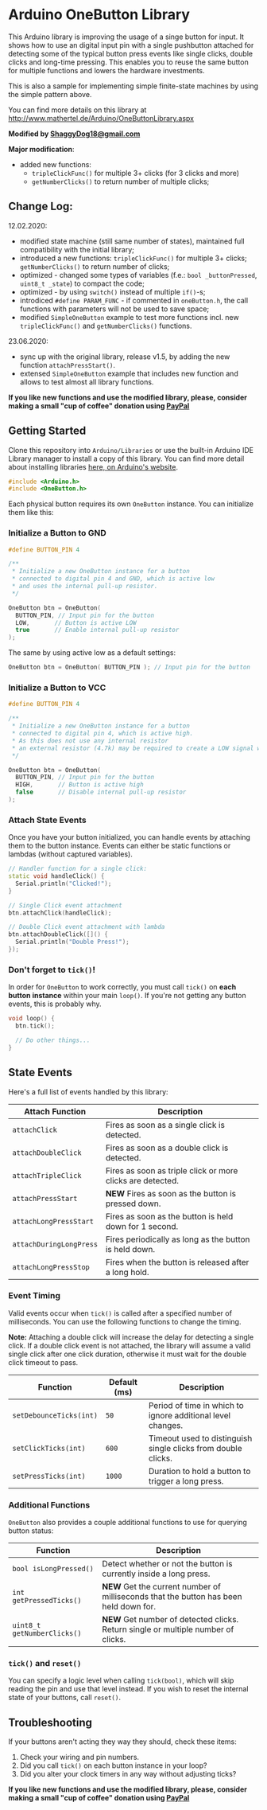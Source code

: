 Arduino OneButton Library
===

This Arduino library is improving the usage of a singe button for input.
It shows how to use an digital input pin with a single pushbutton attached
for detecting some of the typical button press events like single clicks, double clicks and long-time pressing.
This enables you to reuse the same button for multiple functions and lowers the hardware investments.

This is also a sample for implementing simple finite-state machines by using the simple pattern above. 

You can find more details on this library at
http://www.mathertel.de/Arduino/OneButtonLibrary.aspx

**Modified by ShaggyDog18@gmail.com**

**Major modification**:
- added new functions:
  - `tripleClickFunc()` for multiple 3+ clicks (for 3 clicks and more)
  - `getNumberClicks()` to return number of multiple clicks;
  
## Change Log:

12.02.2020: 
- modified state machine (still same number of states), maintained full compatibility with the initial library; 
- introduced a new functions: `tripleClickFunc()` for multiple 3+ clicks; `getNumberClicks()` to return number of clicks; 
- optimized - changed some types of variables (f.e.: `bool _buttonPressed`, `uint8_t _state`) to compact the code; 
- optimized - by using `switch()` instead of multiple `if()`-s; 
- introdiced `#define PARAM_FUNC` - if commented in `oneButton.h`, the call functions with parameters will not be used to save space; 
- modified `SimpleOneButton` example to test more functions incl. new `tripleClickFunc()` and `getNumberClicks()` functions.

23.06.2020:
- sync up with the original library, release v1.5, by adding the new function `attachPressStart()`.
- extensed `SimpleOneButton` example that includes new function and allows to test almost all library functions.

**If you like new functions and use the modified library, please, consider making a small "cup of coffee" donation using [PayPal](https://paypal.me/shaggyDog18/3USD)**

## Getting Started

Clone this repository into `Arduino/Libraries` or use the built-in Arduino IDE Library manager to install
a copy of this library. You can find more detail about installing libraries 
[here, on Arduino's website](https://www.arduino.cc/en/guide/libraries).

```CPP
#include <Arduino.h>
#include <OneButton.h>
```

Each physical button requires its own `OneButton` instance. You can initialize them like this:


### Initialize a Button to GND

```CPP
#define BUTTON_PIN 4

/**
 * Initialize a new OneButton instance for a button
 * connected to digital pin 4 and GND, which is active low
 * and uses the internal pull-up resistor.
 */

OneButton btn = OneButton(
  BUTTON_PIN, // Input pin for the button
  LOW,       // Button is active LOW
  true       // Enable internal pull-up resistor
);
```

The same by using active low as a default settings:
```CPP
OneButton btn = OneButton( BUTTON_PIN ); // Input pin for the button
```

### Initialize a Button to VCC

```CPP
#define BUTTON_PIN 4

/**
 * Initialize a new OneButton instance for a button
 * connected to digital pin 4, which is active high.
 * As this does not use any internal resistor
 * an external resistor (4.7k) may be required to create a LOW signal when the button is not pressed.
 */

OneButton btn = OneButton(
  BUTTON_PIN, // Input pin for the button
  HIGH,       // Button is active high
  false       // Disable internal pull-up resistor
);
```


### Attach State Events

Once you have your button initialized, you can handle events by attaching them to the button
instance. Events can either be static functions or lambdas (without captured variables).

```CPP
// Handler function for a single click:
static void handleClick() {
  Serial.println("Clicked!");
}

// Single Click event attachment
btn.attachClick(handleClick);

// Double Click event attachment with lambda
btn.attachDoubleClick([]() {
  Serial.println("Double Press!");
});
```


### Don't forget to `tick()`!

In order for `OneButton` to work correctly, you must call `tick()` on __each button instance__
within your main `loop()`. If you're not getting any button events, this is probably why.

```CPP
void loop() {
  btn.tick();

  // Do other things...
}
```


## State Events

Here's a full list of events handled by this library:

| Attach Function         | Description                                                |
| ----------------------- | ---------------------------------------------------------- |
| `attachClick`           | Fires as soon as a single click is detected.               |
| `attachDoubleClick`     | Fires as soon as a double click is detected.               |
| `attachTripleClick`     | Fires as soon as triple click or more clicks are detected. |
| `attachPressStart`      | **NEW** Fires as soon as the button is pressed down.               |
| `attachLongPressStart`  | Fires as soon as the button is held down for 1 second.     |
| `attachDuringLongPress` | Fires periodically as long as the button is held down.     |
| `attachLongPressStop`   | Fires when the button is released after a long hold.       |


### Event Timing

Valid events occur when `tick()` is called after a specified number of milliseconds. You can use
the following functions to change the timing.

**Note:** Attaching a double click will increase the delay for detecting a single click. If a double
click event is not attached, the library will assume a valid single click after one click duration,
otherwise it must wait for the double click timeout to pass.

| Function                | Default (ms) | Description                                                   |
| ----------------------- | ------------ | ------------------------------------------------------------- |
| `setDebounceTicks(int)` | `50`         | Period of time in which to ignore additional level changes.   |
| `setClickTicks(int)`    | `600`        | Timeout used to distinguish single clicks from double clicks. |
| `setPressTicks(int)`    | `1000`       | Duration to hold a button to trigger a long press.            |


### Additional Functions

`OneButton` also provides a couple additional functions to use for querying button status:

| Function                   | Description                                                                        |
| -------------------------- | ---------------------------------------------------------------------------------- |
| `bool isLongPressed()`     | Detect whether or not the button is currently inside a long press.                 |
| `int getPressedTicks()`    | **NEW** Get the current number of milliseconds that the button has been held down for. |
| `uint8_t getNumberClicks()`| **NEW** Get number of detected clicks. Return single or multiple number of clicks.     |

### `tick()` and `reset()`

You can specify a logic level when calling `tick(bool)`, which will skip reading the pin and use
that level instead. If you wish to reset the internal state of your buttons, call `reset()`.


## Troubleshooting

If your buttons aren't acting they way they should, check these items:

1. Check your wiring and pin numbers.
2. Did you call `tick()` on each button instance in your loop?
3. Did you alter your clock timers in any way without adjusting ticks?
   
**If you like new functions and use the modified library, please, consider making a small "cup of coffee" donation using [PayPal](https://paypal.me/shaggyDog18/3USD)**
